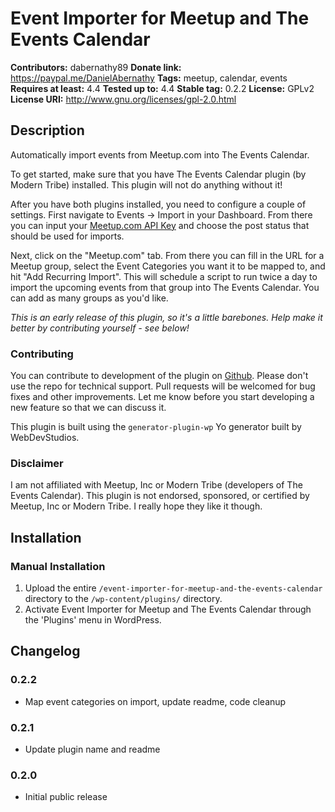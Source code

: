 # Event Importer for Meetup and The Events Calendar #
**Contributors:**      dabernathy89
**Donate link:**       https://paypal.me/DanielAbernathy
**Tags:**              meetup, calendar, events
**Requires at least:** 4.4
**Tested up to:**      4.4
**Stable tag:**        0.2.2
**License:**           GPLv2
**License URI:**       http://www.gnu.org/licenses/gpl-2.0.html

## Description ##

Automatically import events from Meetup.com into The Events Calendar.

To get started, make sure that you have The Events Calendar plugin (by Modern Tribe) installed. This plugin will not do anything without it!

After you have both plugins installed, you need to configure a couple of settings. First navigate to Events -> Import in your Dashboard. From there you can input your [Meetup.com API Key](https://secure.meetup.com/meetup_api/key/) and choose the post status that should be used for imports.

Next, click on the "Meetup.com" tab. From there you can fill in the URL for a Meetup group, select the Event Categories you want it to be mapped to, and hit "Add Recurring Import". This will schedule a script to run twice a day to import the upcoming events from that group into The Events Calendar. You can add as many groups as you'd like.

*This is an early release of this plugin, so it's a little barebones. Help make it better by contributing yourself - see below!*

### Contributing ###

You can contribute to development of the plugin on [Github](https://github.com/dabernathy89/meetup-importer-for-the-events-calendar/). Please don't use the repo for technical support. Pull requests will be welcomed for bug fixes and other improvements. Let me know before you start developing a new feature so that we can discuss it.

This plugin is built using the `generator-plugin-wp` Yo generator built by WebDevStudios.

### Disclaimer ###

I am not affiliated with Meetup, Inc or Modern Tribe (developers of The Events Calendar). This plugin is not endorsed, sponsored, or certified by Meetup, Inc or Modern Tribe. I really hope they like it though.

## Installation ##

### Manual Installation ###

1. Upload the entire `/event-importer-for-meetup-and-the-events-calendar` directory to the `/wp-content/plugins/` directory.
2. Activate Event Importer for Meetup and The Events Calendar through the 'Plugins' menu in WordPress.

## Changelog ##

### 0.2.2 ###
* Map event categories on import, update readme, code cleanup

### 0.2.1 ###
* Update plugin name and readme

### 0.2.0 ###
* Initial public release